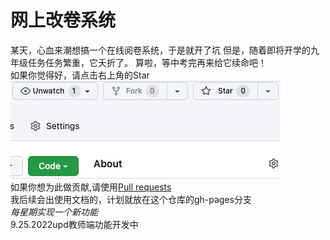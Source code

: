 # 网上改卷系统
某天，心血来潮想搞一个在线阅卷系统，于是就开了坑
但是，随着即将开学的九年级任务任务繁重，它夭折了。
算啦，等中考完再来给它续命吧！<br>如果你觉得好，请点击右上角的Star<br>
![star](https://raw.githubusercontent.com/zhousw50/gaijuan/main/star.gif)
<br>如果你想为此做贡献,请使用[Pull requests](https://blog.csdn.net/qq_43827595/article/details/104832536)<br>
我后续会出使用文档的，计划就放在这个仓库的gh-pages分支
<br>
*_每星期实现一个新功能_*
<br>
9.25.2022upd教师端功能开发中
